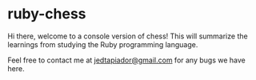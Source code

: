 # ruby-chess

Hi there, welcome to a console version of chess! This will summarize the learnings from studying the Ruby programming language.

Feel free to contact me at jedtapiador@gmail.com for any bugs we have here.